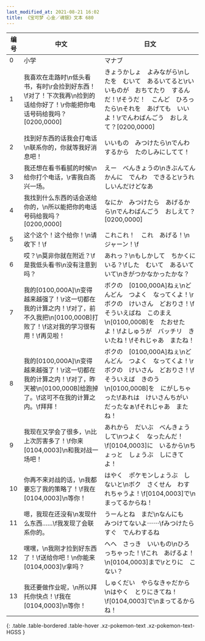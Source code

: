 ```yaml
---
last_modified_at: 2021-08-21 16:02
title: 《宝可梦 心金／魂银》文本 680
---
```

| 编号 | 中文 | 日文 |
| ---- | ---- | ---- |
| 0 | 小学 | マナブ |
| 1 | 我喜欢在走路时\n低头看书，有时\r会捡到好东西！\f对了！下次我再\n捡到的话给你好了！\r你能把你电话号码给我吗？[0200,0000] | きょうかしょ　よみながら\nしたを　むいて　あるいてると\rいいものが　おちてたり　するんだ！\fそうだ！　こんど　ひろったら\nそれを　あげても　いいよ！\rでんわばんごう　おしえて？[0200,0000] |
| 2 | 找到好东西的话我会打电话\n联系你的，你就等我好消息吧！ | いいもの　みつけたら\nでんわするから　たのしみにしてて！ |
| 3 | 我还想在看书看腻的时候\n给你打个电话，\r害我白高兴一场。 | えー　べんきょうの\nきぶんてんかんに　でんわ　できると\rうれしいんだけどなあ |
| 4 | 我找到什么东西的话会送给你的，\n所以能把你的电话号码给我吗？[0200,0000] | なにか　みつけたら　あげるから\nでんわばんごう　おしえて？[0200,0000] |
| 5 | 这个这个！这个给你！\n请收下！\f | これこれ！　これ　あげる！\nジャーン！\f |
| 6 | 哎？\n莫非你就在附近？\f是我低头看书\n没有注意到吗？ | あれっ？\nもしかして　ちかくにいる？\fした　むいて　あるいていて\nきがつかなかったかな？ |
| 7 | 我的[0100,000A]\n变得越来越强了！\r这一切都在我的计算之内！\f对了，前不久我把\n[0100,000B]打败了！\f这对我的学习很有用！\f再见啦！ | ボクの　[0100,000A]ねぇ\nどんどん　つよく　なってくよ！\rボクの　けいさん　どおりさ！\fそういえばね　このまえ\n[0100,000B]を　たおせたよ！\fよしゅうが　バッチリ　きいたね！\fそれじゃあ　またね！ |
| 8 | 我的[0100,000A]\n变得越来越强了！\r这一切都在我的计算之内！\f对了，昨天被\n[0100,000B]给跑掉了。\f这可不在我的计算之内。\f拜拜！ | ボクの　[0100,000A]ねぇ\nどんどん　つよく　なってくよ！\rボクの　けいさん　どおりさ！\fそういえば　きのう\n[0100,000B]を　にがしちゃった\fあれは　けいさんちがい　だったなぁ\fそれじゃあ　またね！ |
| 9 | 我现在又学会了很多，\n比上次厉害多了！\f你来[0104,0003]\n和我对战一场吧！ | あれから　だいぶ　べんきょうして\nつよく　なったんだ！\f[0104,0003]に　いるから\nちょっと　しょうぶ　しにきてよ！ |
| 10 | 你再不来对战的话，\n我都要忘了我的策略了！\f我在[0104,0003]\n等你！ | はやく　ポケモンしょうぶ　しないと\nボク　さくせん　わすれちゃうよ！\f[0104,0003]で\nまってるからね！ |
| 11 | 嗯，我现在还没有\n发现什么东西……\f我发现了会联系你的。 | うーんとね　まだ\nなんにも　みつけてないよ⋯⋯\fみつけたら　すぐ　でんわするね |
| 12 | 嘿嘿，\n我刚才捡到好东西了！\f送给你吧！\n你能来[0104,0003]\r拿吗？ | へへ　さっき　いいもの\nひろっちゃった！\fこれ　あげるよ！\n[0104,0003]まで\rとりに　こない？ |
| 13 | 我还要做作业呢，\n所以拜托你快点！\f我在[0104,0003]\n等你！ | しゅくだい　やらなきゃだから\nはやく　とりにきてね！\f[0104,0003]で\nまってるからね！ |
{: .table .table-bordered .table-hover .xz-pokemon-text .xz-pokemon-text-HGSS }